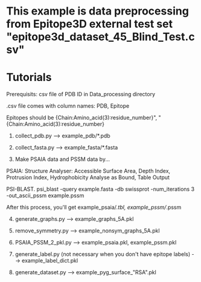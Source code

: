 This example is data preprocessing from Epitope3D external test set "epitope3d_dataset_45_Blind_Test.csv"
=============================

Tutorials 
=============================
Prerequisits: csv file of PDB ID in Data_processing directory 

.csv file comes with column names: PDB, Epitope

Epitopes should be {Chain:Amino_acid(3):residue_number}", "{Chain:Amino_acid(3):residue_number}

1. collect_pdb.py --> example_pdb/*.pdb

2. collect_fasta.py --> example_fasta/*.fasta

3. Make PSAIA data and PSSM data by... 

PSAIA: Structure Analyser: Accessible Surface Area, Depth Index, Protrusion Index, Hydrophobicity 
Analyse as Bound, Table Output

PSI-BLAST. psi_blast -query example.fasta -db swissprot -num_iterations 3 -out_ascii_pssm example.pssm 

After this process, you'll get example_psaia/*.tbl, example_pssm/*.pssm

4. generate_graphs.py --> example_graphs_5A.pkl

5. remove_symmetry.py --> example_nonsym_graphs_5A.pkl

6. PSAIA_PSSM_2_pkl.py  --> example_psaia.pkl, example_pssm.pkl

7. generate_label.py  (not necessary when you don't have epitope labels) --> example_label_dict.pkl

8. generate_dataset.py --> example_pyg_surface_"RSA".pkl
